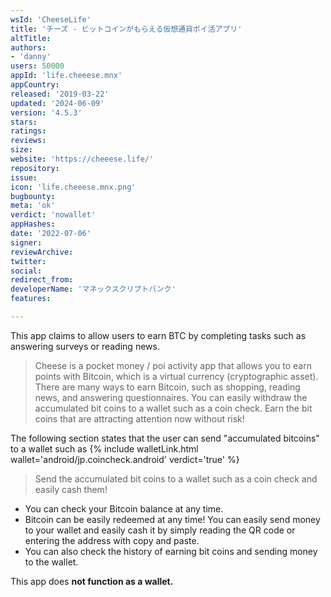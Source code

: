 ```yaml
---
wsId: 'CheeseLife'
title: 'チーズ - ビットコインがもらえる仮想通貨ポイ活アプリ'
altTitle: 
authors:
- 'danny'
users: 50000
appId: 'life.cheeese.mnx'
appCountry: 
released: '2019-03-22'
updated: '2024-06-09'
version: '4.5.3'
stars: 
ratings: 
reviews: 
size: 
website: 'https://cheeese.life/'
repository: 
issue: 
icon: 'life.cheeese.mnx.png'
bugbounty: 
meta: 'ok'
verdict: 'nowallet'
appHashes: 
date: '2022-07-06'
signer: 
reviewArchive: 
twitter: 
social: 
redirect_from: 
developerName: 'マネックスクリプトバンク'
features: 

---
```


This app claims to allow users to earn BTC by completing tasks such as answering surveys or reading news.


> Cheese is a pocket money / poi activity app that allows you to earn points with Bitcoin, which is a virtual currency (cryptographic asset).
There are many ways to earn Bitcoin, such as shopping, reading news, and answering questionnaires. You can easily withdraw the accumulated bit coins to a wallet such as a coin check.
Earn the bit coins that are attracting attention now without risk!

The following section states that the user can send "accumulated bitcoins" to a wallet such as {% include walletLink.html wallet='android/jp.coincheck.android' verdict='true' %}

> Send the accumulated bit coins to a wallet such as a coin check and easily cash them!
 - You can check your Bitcoin balance at any time.
 - Bitcoin can be easily redeemed at any time! You can easily send money to your wallet and easily cash it by simply reading the QR code or entering the address with copy and paste.
 - You can also check the history of earning bit coins and sending money to the wallet.

This app does **not function as a wallet.**
